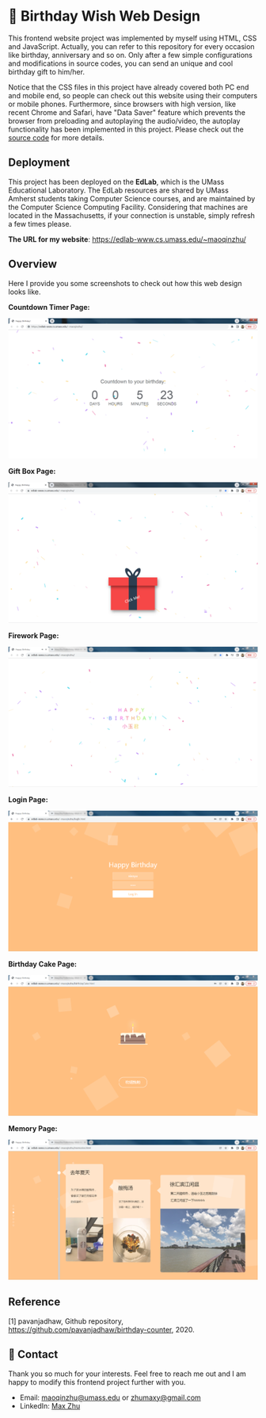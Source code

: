 # :birthday: Birthday Wish Web Design
This frontend website project was implemented by myself using HTML, CSS and JavaScript. Actually, you can refer to this repository for every occasion like birthday, anniversary and so on. Only after a few simple configurations and modifications in source codes, you can send an unique and cool birthday gift to him/her.


Notice that the CSS files in this project have already covered both PC end and mobile end, so people can check out this website using their computers or mobile phones. Furthermore, since browsers with high version, like recent Chrome and Safari, have "Data Saver" feature which prevents the browser from preloading and autoplaying the audio/video, the autoplay functionality has been implemented in this project. Please check out the [source code](https://github.com/MaxyZhu75/Birthday-Wish-Web-Design/blob/main/code/index.html) for more details.


## Deployment


This project has been deployed on the **EdLab**, which is the UMass Educational Laboratory. The EdLab resources are shared by UMass Amherst students taking Computer Science courses, and are maintained by the Computer Science Computing Facility. Considering that machines are located in the Massachusetts, if your connection is unstable, simply refresh a few times please.

**The URL for my website**: https://edlab-www.cs.umass.edu/~maoqinzhu/


## Overview


Here I provide you some screenshots to check out how this web design looks like.


**Countdown Timer Page:**


![screen1](https://github.com/MaxyZhu75/Birthday-Wish-Web-Design/blob/main/figures/screen1.png)


**Gift Box Page:**


![screen2](https://github.com/MaxyZhu75/Birthday-Wish-Web-Design/blob/main/figures/screen2.png)


**Firework Page:**


![screen3](https://github.com/MaxyZhu75/Birthday-Wish-Web-Design/blob/main/figures/screen3.png)


**Login Page:**


![screen4](https://github.com/MaxyZhu75/Birthday-Wish-Web-Design/blob/main/figures/screen4.png)


**Birthday Cake Page:**


![screen5](https://github.com/MaxyZhu75/Birthday-Wish-Web-Design/blob/main/figures/screen5.png)


**Memory Page:**


![screen6](https://github.com/MaxyZhu75/Birthday-Wish-Web-Design/blob/main/figures/screen6.png)


## Reference


[1] pavanjadhaw, Github repository, https://github.com/pavanjadhaw/birthday-counter, 2020.


## :calling: Contact
Thank you so much for your interests. Feel free to reach me out and I am happy to modify this frontend project further with you.
* Email: maoqinzhu@umass.edu or zhumaxy@gmail.com
* LinkedIn: [Max Zhu](https://www.linkedin.com/in/maoqin-zhu/)
